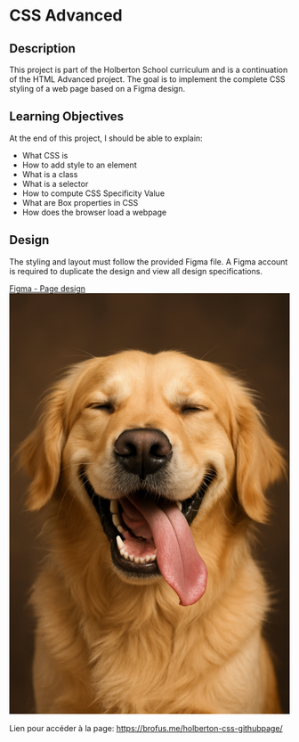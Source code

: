 # CSS Advanced

## Description

This project is part of the Holberton School curriculum and is a continuation of the HTML Advanced project. The goal is to implement the complete CSS styling of a web page based on a Figma design.

## Learning Objectives

At the end of this project, I should be able to explain:

- What CSS is
- How to add style to an element
- What is a class
- What is a selector
- How to compute CSS Specificity Value
- What are Box properties in CSS
- How does the browser load a webpage

## Design

The styling and layout must follow the provided Figma file. A Figma account is required to duplicate the design and view all design specifications.

[Figma - Page design](https://www.figma.com/file/XrEAsu1vQj5fhVaNG38d2W/Homepage)
![Un chien rigolo](./img/merveilleuxchieng.png)

Lien pour accéder à la page: https://brofus.me/holberton-css-githubpage/